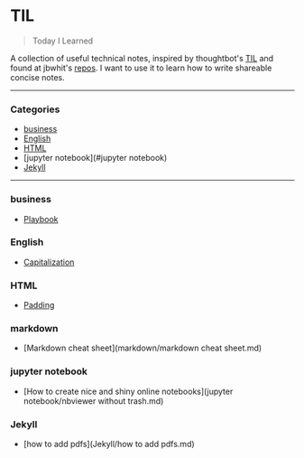 # TIL

> Today I Learned

A collection of useful technical notes, inspired by thoughtbot's [TIL](https://github.com/thoughtbot/til) and found at jbwhit's [repos](https://github.com/jbwhit/til). I want to use it to learn how to write shareable concise notes.

---

### Categories

* [business](#business)
* [English](#English)
* [HTML](#HTML)
* [jupyter notebook](#jupyter notebook)
* [Jekyll](#Jekyll)

---

### business

- [Playbook](business/playbook.md)

### English

- [Capitalization](English/Capitalization.md)

### HTML

- [Padding](HTML/padding.md)

### markdown

- [Markdown cheat sheet](markdown/markdown cheat sheet.md)

### jupyter notebook
- [How to create nice and shiny online notebooks](jupyter notebook/nbviewer without trash.md)

### Jekyll
- [how to add pdfs](Jekyll/how to add pdfs.md)